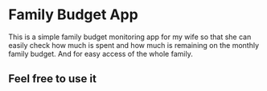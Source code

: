 # Family Budget App

This is a simple family budget monitoring app
for my wife so that she can easily check how much is spent and how much is remaining on the monthly family budget. And for easy access of the whole family.

## Feel free to use it
